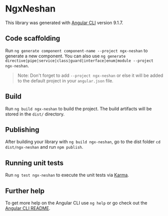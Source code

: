 # NgxNeshan

This library was generated with [Angular CLI](https://github.com/angular/angular-cli) version 9.1.7.

## Code scaffolding

Run `ng generate component component-name --project ngx-neshan` to generate a new component. You can also use `ng generate directive|pipe|service|class|guard|interface|enum|module --project ngx-neshan`.
> Note: Don't forget to add `--project ngx-neshan` or else it will be added to the default project in your `angular.json` file. 

## Build

Run `ng build ngx-neshan` to build the project. The build artifacts will be stored in the `dist/` directory.

## Publishing

After building your library with `ng build ngx-neshan`, go to the dist folder `cd dist/ngx-neshan` and run `npm publish`.

## Running unit tests

Run `ng test ngx-neshan` to execute the unit tests via [Karma](https://karma-runner.github.io).

## Further help

To get more help on the Angular CLI use `ng help` or go check out the [Angular CLI README](https://github.com/angular/angular-cli/blob/master/README.md).
